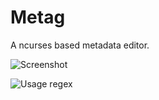 Metag
=====

A ncurses based metadata editor.


![Screenshot](http://git.ache.one/metag/raw/master/screenshot.png)


![Usage regex](http://git.ache.one/metag/raw/master/metag.png)
